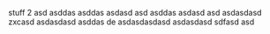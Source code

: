 stuff
 2
asd
asddas
asddas
asdasd
asd
asddas
asdasd
asd
asdasdasd
zxcasd
asdasdasd
asddas
de
asdasdasdasd
asdasdasd
sdfasd
asd
